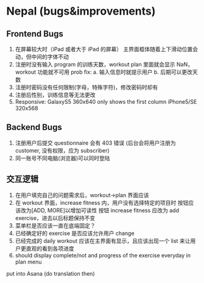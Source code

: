 # Nepal (bugs&improvements)

## Frontend Bugs

1. 在屏幕较大时（iPad 或者大于 iPad 的屏幕）
   主界面框体随着上下滑动位置会动，但中间的字体不动
2. 注册时没有输入 program 的训练天数，workout plan 里面就会显示 NaN，workout 功能就不可用
   prob fix:
   a. 输入信息时就提示用户
   b. 后期可以更改天数
3. 注册时密码没有任何限制(字母，特殊字符)，修改密码时却有
4. 注册后性别，训练信息等无法更改
5. Responsive:
   GalaxyS5 360x640 only shows the first column
   iPhone5/SE 320x568

## Backend Bugs

1. 注册用户后提交 questionnaire 会有 403 错误
   (后台会将用户注册为 customer, 没有权限，应为 subscriber)
2. 同一账号不同电脑(浏览器)可以同时登陆

## 交互逻辑

1. 在用户填完自己的问题需求后，workout->plan 界面应该
2. 在 workout 界面，increase fitness 内，用户没有选择特定的项目时
   按钮应该改为[ADD, MORE]以增加可读性
   按钮 increase fitness 应改为 add exercise，进去以后标题保持不变
3. 菜单栏是否应该一直在底端固定？
4. 已经确定好的 exercise 是否应该允许用户 change
5. 已经完成的 daily workout 应该在主界面有显示，且应该出现一个 list 来让用户更直观的看到各项进度
6. should display complete/not and progress of the exercise everyday in plan menu

put into Asana (do translation then)

